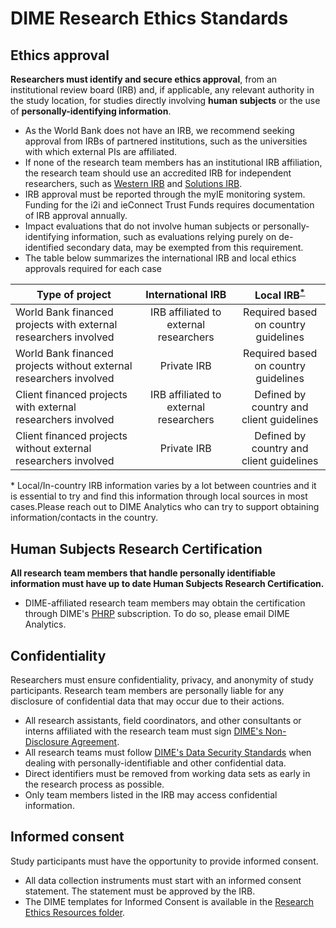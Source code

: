 # DIME Research Ethics Standards

## Ethics approval

**Researchers must identify and secure ethics approval**, from an institutional review board (IRB) and, if applicable, any relevant authority in the study location, for studies directly involving **human subjects** or the use of **personally-identifying information**.
- As the World Bank does not have an IRB, we recommend seeking approval from IRBs of partnered institutions, such as the universities with which external PIs are affiliated.
- If none of the research team members has an institutional IRB affiliation, the research team should use an accredited IRB for independent researchers, such as [Western IRB](http://wirb.com/Pages/IRBServices.aspx) and [Solutions IRB](https://www.solutionsirb.com).
- IRB approval must be reported through the myIE monitoring system. Funding for the i2i and ieConnect Trust Funds requires documentation of IRB approval annually.
- Impact evaluations that do not involve human subjects or personally-identifying information, such as evaluations relying purely on de-identified secondary data, may be exempted from this requirement.
- The table below summarizes the international IRB and local ethics approvals required for each case

|     Type of project   |        International IRB     | Local IRB<sup>[*](#myfootnote1)</sup> |
| ------------- |:-------------:| :-----:|
| World Bank financed projects with external researchers involved    | IRB affiliated to external researchers |  Required based on country guidelines|
|  World Bank financed projects without external researchers involved     |    Private IRB   |  Required based on country guidelines  |
| Client financed projects with external researchers involved  |     IRB affiliated to external researchers |   Defined by country and client guidelines   |
| Client financed projects without external researchers involved  |     Private IRB |   Defined by country and client guidelines  |

<a name="myfootnote1">*</a> Local/In-country IRB information varies by a lot between countries and it is essential to try and find this information through local sources in most cases.Please reach out to DIME Analytics who can try to support obtaining information/contacts in the country. 

## Human Subjects Research Certification
**All research team members that handle personally identifiable information must have up to date Human Subjects Research Certification.**
- DIME-affiliated research team members may obtain the certification through DIME's [PHRP](https://phrptraining.com/) subscription. To do so, please email DIME Analytics.

## Confidentiality
Researchers must ensure confidentiality, privacy, and anonymity of study participants. Research team members are personally liable for any disclosure of confidential data that may occur due to their actions.
- All research assistants, field coordinators, and other consultants or interns affiliated with the research team must sign [DIME's Non-Disclosure Agreement](https://github.com/worldbank/dime-standards/blob/master/dime-research-standards/pillar-4-data-security/data-security-resources/dime-data-nda-mou.md).
- All research teams must follow [DIME's Data Security Standards](https://github.com/worldbank/dime-standards/tree/master/dime-research-standards/pillar-4-data-security) when dealing with personally-identifiable and other confidential data.
- Direct identifiers must be removed from working data sets as early in the research process as possible.
- Only team members listed in the IRB may access confidential information.

## Informed consent
Study participants must have the opportunity to provide informed consent.
- All data collection instruments must start with an informed consent statement. The statement must be approved by the IRB.
- The DIME templates for Informed Consent is available in the [Research Ethics Resources folder](https://github.com/worldbank/dime-standards/tree/master/dime-research-standards/pillar-1-research-ethics/research-ethics-resources).

